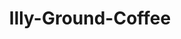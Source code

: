 ---
title: Illy-Ground-Coffee
name: Illy Ground Coffee Variety Pack
description: The Illy Ground Coffee Variety Pack presents a curated selection of premium ground coffee blends from Illy, renowned for their exceptional quality and rich flavors. Ideal for coffee enthusiasts, this pack allows you to explore a range of delicious coffee profiles, each offering a unique aroma and taste experience. Enjoy the convenience of pre-ground coffee while indulging in the luxury of Illy's renowned coffee craftsmanship.
price: $49.99
imageUrl: ["/assets/images/snackboxes/illy/ily.jpg","/assets/images/snackboxes/illy/IllyCoffee1.png","/assets/images/snackboxes/illy/IllyCoffee2.jpg","/assets/images/snackboxes/illy/IllyCoffee3.jpg"]
tags: -product
imageAlt: " Picture of Coffee Illy"
---